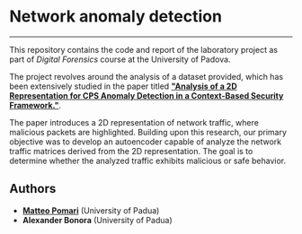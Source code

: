# Network anomaly detection
***
This repository contains the code and report of the laboratory project as part of *Digital Forensics* course at the University of Padova.  

The project revolves around the analysis of a dataset provided, which has been extensively studied in the paper titled [**"Analysis of a 2D Representation for CPS Anomaly Detection in a Context-Based Security Framework."**]((https://www.frontiersin.org/articles/10.3389/frsip.2021.814129/full)).  

The paper introduces a 2D representation of network traffic, where malicious packets are highlighted. Building upon this research, our primary objective was to develop an autoencoder capable of analyze
the network traffic matrices derived from the 2D representation. The goal is to determine whether the analyzed traffic exhibits malicious or safe behavior.


## Authors

* [**Matteo Pomari**]((https://github.com/pomarimatteo)) (University of Padua)
* **Alexander Bonora** (University of Padua)
